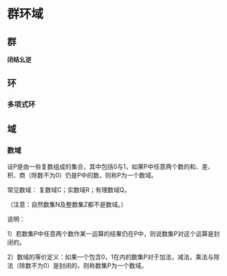 # 群环域

## 群

**闭结幺逆**

## 环

### 多项式环

## 域

### 数域

设P是由一些复数组成的集合，其中包括0与1，如果P中任意两个数的和、差、积、商（除数不为0）仍是P中的数，则称P为一个数域。

常见数域： 复数域C；实数域R；有理数域Q。

（注意：自然数集N及整数集Z都不是数域。）

说明：

1）若数集P中任意两个数作某一运算的结果仍在P中，则说数集P对这个运算是封闭的。

2）数域的等价定义：如果一个包含0，1在内的数集P对于加法，减法，乘法与除法（除数不为0）是封闭的，则称数集P为一个数域。

